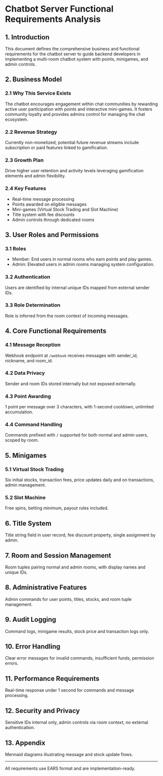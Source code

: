 # Chatbot Server Functional Requirements Analysis

## 1. Introduction
This document defines the comprehensive business and functional requirements for the chatbot server to guide backend developers in implementing a multi-room chatbot system with points, minigames, and admin controls.

## 2. Business Model
### 2.1 Why This Service Exists
The chatbot encourages engagement within chat communities by rewarding active user participation with points and interactive mini-games. It fosters community loyalty and provides admins control for managing the chat ecosystem.

### 2.2 Revenue Strategy
Currently non-monetized; potential future revenue streams include subscription or paid features linked to gamification.

### 2.3 Growth Plan
Drive higher user retention and activity levels leveraging gamification elements and admin flexibility.

### 2.4 Key Features
- Real-time message processing
- Points awarded on eligible messages
- Mini-games (Virtual Stock Trading and Slot Machine)
- Title system with fee discounts
- Admin controls through dedicated rooms

## 3. User Roles and Permissions
### 3.1 Roles
- Member: End users in normal rooms who earn points and play games.
- Admin: Elevated users in admin rooms managing system configuration.

### 3.2 Authentication
Users are identified by internal unique IDs mapped from external sender IDs.

### 3.3 Role Determination
Role is inferred from the room context of incoming messages.

## 4. Core Functional Requirements
### 4.1 Message Reception
Webhook endpoint at `/webhook` receives messages with sender_id, nickname, and room_id.

### 4.2 Data Privacy
Sender and room IDs stored internally but not exposed externally.

### 4.3 Point Awarding
1 point per message over 3 characters, with 1-second cooldown, unlimited accumulation.

### 4.4 Command Handling
Commands prefixed with `/` supported for both normal and admin users, scoped by room.

## 5. Minigames
### 5.1 Virtual Stock Trading
Six initial stocks, transaction fees, price updates daily and on transactions, admin management.

### 5.2 Slot Machine
Free spins, betting minimum, payout rules included.

## 6. Title System
Title string field in user record, fee discount property, single assignment by admin.

## 7. Room and Session Management
Room tuples pairing normal and admin rooms, with display names and unique IDs.

## 8. Administrative Features
Admin commands for user points, titles, stocks, and room tuple management.

## 9. Audit Logging
Command logs, minigame results, stock price and transaction logs only.

## 10. Error Handling
Clear error messages for invalid commands, insufficient funds, permission errors.

## 11. Performance Requirements
Real-time response under 1 second for commands and message processing.

## 12. Security and Privacy
Sensitive IDs internal only, admin controls via room context, no external authentication.

## 13. Appendix
Mermaid diagrams illustrating message and stock update flows.

---

All requirements use EARS format and are implementation-ready.